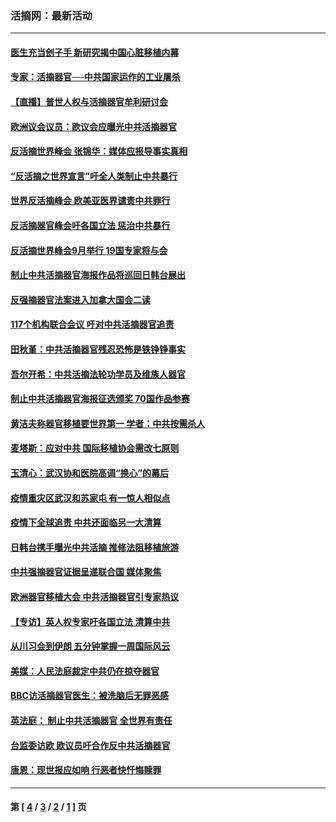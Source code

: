 ### 活摘网：最新活动
---
#### [医生充当刽子手 新研究揭中国心脏移植内幕](../../pages/nf5883/n13772291.md?08190430) 
#### [专家：活摘器官──中共国家运作的工业屠杀](../../pages/nf5883/n13761178.md?08190430) 
#### [【直播】普世人权与活摘器官牟利研讨会](../../pages/nf5883/n13425146.md?08190430) 
#### [欧洲议会议员：欧议会应曝光中共活摘器官](../../pages/nf5883/n13336571.md?08190430) 
#### [反活摘世界峰会 张锦华：媒体应报导事实真相](../../pages/nf5883/n13278502.md?08190430) 
#### [“反活摘之世界宣言”吁全人类制止中共暴行](../../pages/nf5883/n13259730.md?08190430) 
#### [世界反活摘峰会 欧美亚医界谴责中共罪行](../../pages/nf5883/n13253550.md?08190430) 
#### [反活摘器官峰会吁各国立法 惩治中共暴行](../../pages/nf5883/n13245052.md?08190430) 
#### [反活摘世界峰会9月举行 19国专家将与会](../../pages/nf5883/n13201492.md?08190430) 
#### [制止中共活摘器官海报作品将巡回日韩台展出](../../pages/nf5883/n13177791.md?08190430) 
#### [反强摘器官法案进入加拿大国会二读](../../pages/nf5883/n13033450.md?08190430) 
#### [117个机构联合会议 吁对中共活摘器官追责](../../pages/nf5883/n12775087.md?08190430) 
#### [田秋堇：中共活摘器官残忍恐怖是铁铮铮事实](../../pages/nf5883/n12702148.md?08190430) 
#### [吾尔开希：中共活摘法轮功学员及维族人器官](../../pages/nf5883/n12693197.md?08190430) 
#### [制止中共活摘器官海报征选颁奖 70国作品参赛](../../pages/nf5883/n12692050.md?08190430) 
#### [黄洁夫称器官移植要世界第一 学者：中共按需杀人](../../pages/nf5883/n12572329.md?08190430) 
#### [麦塔斯：应对中共 国际移植协会需改七原则](../../pages/nf5883/n12514711.md?08190430) 
#### [玉清心：武汉协和医院高调“换心”的幕后](../../pages/nf5883/n12298730.md?08190430) 
#### [疫情重灾区武汉和苏家屯 有一惊人相似点](../../pages/nf5883/n12150824.md?08190430) 
#### [疫情下全球追责 中共还面临另一大清算](../../pages/nf5883/n12070397.md?08190430) 
#### [日韩台携手曝光中共活摘 推修法阻移植旅游](../../pages/nf5883/n11712046.md?08190430) 
#### [中共强摘器官证据呈递联合国 媒体聚焦](../../pages/nf5883/n11546426.md?08190430) 
#### [欧洲器官移植大会 中共活摘器官引专家热议](../../pages/nf5883/n11539095.md?08190430) 
#### [【专访】英人权专家吁各国立法 清算中共](../../pages/nf5883/n11367315.md?08190430) 
#### [从川习会到伊朗 五分钟掌握一周国际风云](../../pages/nf5883/n11338520.md?08190430) 
#### [美媒：人民法庭裁定中共仍在掠夺器官](../../pages/nf5883/n11334897.md?08190430) 
#### [BBC访活摘器官医生：被洗脑后无罪恶感](../../pages/nf5883/n11335935.md?08190430) 
#### [英法庭： 制止中共活摘器官 全世界有责任](../../pages/nf5883/n11330691.md?08190430) 
#### [台监委访欧 欧议员吁合作反中共活摘器官](../../pages/nf5883/n11109190.md?08190430) 
#### [唐恩：现世报应如响 行恶者快忏悔赎罪](../../pages/nf5883/n11104016.md?08190430) 

---
#### 第 [ [4](./4.md?08190430) / [3](./3.md?08190430) / [2](./2.md?08190430) / [1](./1.md?08190430) ] 页
